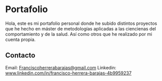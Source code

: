 # Portafolio

Hola, este es mi portafolio personal donde he subido distintos proyectos que he hecho en máster de metodologías aplicadas a las ciencienas del comportamiento y de la salud. Así como otros que he realizado por mi cuenta propia.

## Contacto

Email: Franciscoherrerabarajas@gmail.com
Linkedin: www.linkedin.com/in/francisco-herrera-barajas-4b9959237


